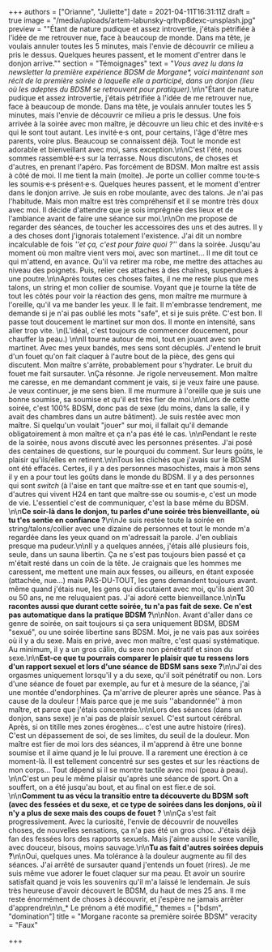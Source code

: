 +++
authors = ["Orianne", "Juliette"]
date = 2021-04-11T16:31:11Z
draft = true
image = "/media/uploads/artem-labunsky-qrltvp8dexc-unsplash.jpg"
preview = "\"Étant de nature pudique et assez introvertie, j'étais pétrifiée à l'idée de me retrouver nue, face à beaucoup de monde. Dans ma tête, je voulais annuler toutes les 5 minutes, mais l'envie de découvrir ce milieu a pris le dessus. Quelques heures passent, et le moment d'entrer dans le donjon arrive.\""
section = "Témoignages"
text = "_Vous avez lu dans la newsletter la première expérience BDSM de Morgane*, voici maintenant son récit de la première soirée à laquelle elle a participé, dans un donjon (lieu où les adeptes du BDSM se retrouvent pour pratiquer)._\n\n\"Étant de nature pudique et assez introvertie, j'étais pétrifiée à l'idée de me retrouver nue, face à beaucoup de monde. Dans ma tête, je voulais annuler toutes les 5 minutes, mais l'envie de découvrir ce milieu a pris le dessus. Une fois arrivée à la soirée avec mon maître, je découvre un lieu chic et des invité·e·s qui le sont tout autant. Les invité·e·s ont, pour certains, l'âge d'être mes parents, voire plus. Beaucoup se connaissent déjà. Tout le monde est adorable et bienveillant avec moi, sans exception.\n\nC'est l'été, nous sommes rassemblé·e·s sur la terrasse. Nous discutons, de choses et d'autres, en prenant l'apéro. Pas forcément de BDSM. Mon maître est assis à côté de moi. Il me tient la main (moite). Je porte un collier comme tou·te·s les soumis·e·s présent·e·s. Quelques heures passent, et le moment d'entrer dans le donjon arrive. Je suis en robe moulante, avec des talons. Je n'ai pas l'habitude. Mais mon maître est très compréhensif et il se montre très doux avec moi. Il décide d'attendre que je sois imprégnée des lieux et de l'ambiance avant de faire une séance sur moi.\n\nOn me propose de regarder des séances, de toucher les accessoires des uns et des autres. Il y a des choses dont j'ignorais totalement l'existence. J'ai dit un nombre incalculable de fois _''et ça, c'est pour faire quoi ?''_ dans la soirée. Jusqu'au moment où mon maître vient vers moi, avec son martinet... Il me dit tout ce qui m'attend, en avance. Qu'il va retirer ma robe, me mettre des attaches au niveau des poignets. Puis, relier ces attaches à des chaînes, suspendues à une poutre.\n\nAprès toutes ces choses faites, il ne me reste plus que mes talons, un string et mon collier de soumise. Voyant que je tourne la tête de tout les côtés pour voir la réaction des gens, mon maître me murmure à l'oreille, qu'il va me bander les yeux. Il le fait. Il m'embrasse tendrement, me demande si je n'ai pas oublié les mots \"safe\", et si je suis prête. C'est bon. Il passe tout doucement le martinet sur mon dos. Il monte en intensité, sans aller trop vite.   \n(L'idéal, c'est toujours de commencer doucement, pour chauffer la peau.) \n\nIl tourne autour de moi, tout en jouant avec son martinet. Avec mes yeux bandés, mes sens sont décuplés. J'entend le bruit d'un fouet qu'on fait claquer à l'autre bout de la pièce, des gens qui discutent. Mon maître s'arrête, probablement pour s'hydrater. Le bruit du fouet me fait sursauter.   \nÇa résonne. Je rigole nerveusement. Mon maître me caresse, en me demandant comment je vais, si je veux faire une pause. Je veux continuer, je me sens bien. Il me murmure à l'oreille que je suis une bonne soumise, sa soumise et qu'il est très fier de moi.\n\nLors de cette soirée, c'est 100% BDSM, donc pas de sexe (du moins, dans la salle, il y avait des chambres dans un autre bâtiment). Je suis restée avec mon maître. Si quelqu'un voulait \"jouer\" sur moi, il fallait qu'il demande obligatoirement à mon maître et ça n'a pas été le cas. \n\nPendant le reste de la soirée, nous avons discuté avec les personnes présentes. J'ai posé des centaines de questions, sur le pourquoi du comment. Sur leurs goûts, le plaisir qu'ils/elles en retirent.\n\nTous les clichés que j'avais sur le BDSM ont été effacés. Certes, il y a des personnes masochistes, mais à mon sens il y en a pour tout les goûts dans le monde du BDSM. Il y a des personnes qui sont _switch_ (à l'aise en tant que maître·sse et en tant que soumis·e), d'autres qui vivent H24 en tant que maître·sse ou soumis·e, c'est un mode de vie. L'essentiel c'est de communiquer, c'est la base même du BDSM. \n\n**Ce soir-là dans le donjon, tu parles d'une soirée très bienveillante, où tu t'es sentie en confiance ?**\n\nJe suis restée toute la soirée en string/talons/collier avec une dizaine de personnes et tout le monde m'a regardée dans les yeux quand on m'adressait la parole. J'en oubliais presque ma pudeur.\n\nIl y a quelques années, j'étais allé plusieurs fois, seule, dans un sauna libertin. Ça ne s'est pas toujours bien passé et ça m'était resté dans un coin de la tête. Je craignais que les hommes me caressent, me mettent une main aux fesses, ou ailleurs, en étant exposée (attachée, nue...) mais PAS-DU-TOUT, les gens demandent toujours avant. même quand j'étais nue, les gens qui discutaient avec moi, qu'ils aient 30 ou 50 ans, ne me reluquaient pas. J'ai adoré cette bienveillance.\n\n**Tu racontes aussi que durant cette soirée, tu n'a pas fait de sexe. Ce n'est pas automatique dans la pratique BDSM ?**\n\nNon. Avant d'aller dans ce genre de soirée, on sait toujours si ça sera uniquement BDSM, BDSM \"sexué\", ou une soirée libertine sans BDSM. Moi, je ne vais pas aux soirées où il y a du sexe. Mais en privé, avec mon maître, c'est quasi systématique. Au minimum, il y a un gros câlin, du sexe non pénétratif et sinon du sexe.\n\n**Est-ce que tu pourrais comparer le plaisir que tu ressens lors d'un rapport sexuel et lors d'une séance de BDSM sans sexe ?**\n\nJ'ai des orgasmes uniquement lorsqu'il y a du sexe, qu'il soit pénétratif ou non. Lors d'une séance de fouet par exemple, au fur et à mesure de la séance, j'ai une montée d'endorphines. Ça m'arrive de pleurer après une séance. Pas à cause de la douleur ! Mais parce que je me suis ''abandonnée'' à mon maître, et parce que j'étais concentrée.\n\nLors des séances (dans un donjon, sans sexe) je n'ai pas de plaisir sexuel. C'est surtout cérébral. Après, si on titille mes zones érogènes... c'est une autre histoire (rires). C'est un dépassement de soi, de ses limites, du seuil de la douleur. Mon maître est fier de moi lors des séances, il m'apprend à être une bonne soumise et il aime quand je le lui prouve. Il a rarement une érection à ce moment-là. Il est tellement concentré sur ses gestes et sur les réactions de mon corps... Tout dépend si il se montre tactile avec moi (peau à peau). \n\nC'est un peu le même plaisir qu'après une séance de sport. On a souffert, on a été jusqu'au bout, et au final on est fier.e de soi. \n\n**Comment tu as vécu la transitio entre ta découverte du BDSM soft (avec des fessées et du sexe, et ce type de soirées dans les donjons, où il n'y a plus de sexe mais des coups de fouet ?** \n\nÇa s'est fait progressivement. Avec la curiosité, l'envie de découvrir de nouvelles choses, de nouvelles sensations, ça n'a pas été un gros choc. J'étais déjà fan des fessées lors des rapports sexuels. Mais j'aime aussi le sexe vanille, avec douceur, bisous, moins sauvage.\n\n**Tu as fait d'autres soirées depuis ?**\n\nOui, quelques unes. Ma tolérance à la douleur augmente au fil des séances. J'ai arrêté de sursauter quand j'entends un fouet (rires). Je me suis même vue adorer le fouet claquer sur ma peau. Et avoir un sourire satisfait quand je vois les souvenirs qu'il m'a laissé le lendemain. Je suis très heureuse d'avoir découvert le BDSM, du haut de mes 25 ans. Il me reste énormément de choses à découvrir, et j'espère ne jamais arrêter d'apprendre\n\n_* Le prénom a été modifié_"
themes = ["bdsm", "domination"]
title = "Morgane raconte sa première soirée BDSM"
veracity = "Faux"

+++
